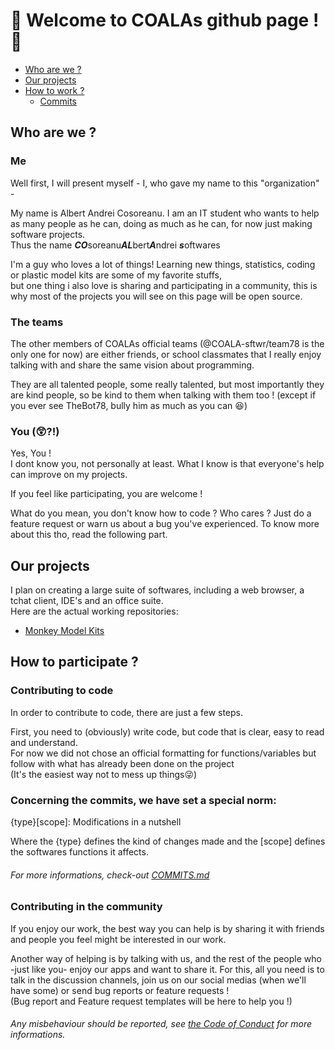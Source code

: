 # 👋 Welcome to COALAs github page ! 👋

* [Who are we ?](https://github.com/COALA-sftwr#who-are-we-)
* [Our projects](https://github.com/COALA-sftwr#our-projects)
* [How to work ?](https://github.com/COALA-sftwr#how-to-participate-)
  - [Commits](https://github.com/COALA-sftwr#contributing-to-code)


## Who are we ?
### Me
Well first, I will present myself - I, who gave my name to this "organization" -

My name is Albert Andrei Cosoreanu. I am an IT student who wants to help as many people as he can, doing as much as he can, for now just making software projects.  
Thus the name ***CO***soreanu***AL***bert***A***ndrei ***s***oftwares

I'm a guy who loves a lot of things! Learning new things, statistics, coding or plastic model kits are some of my favorite stuffs,  
but one thing i also love is sharing and participating in a community, this is why most of the projects you will see on this page will be open source.

### The teams

The other members of COALAs official teams (@COALA-sftwr/team78 is the only one for now) are either friends, or school classmates that I really enjoy talking with and share the same vision about programming.

They are all talented people, some really talented, but most importantly they are kind people, so be kind to them when talking with them too ! (except if you ever see TheBot78, bully him as much as you can 😆)

### You (😲?!)

Yes, You !  
I dont know you, not personally at least. 
What I know is that everyone's help can improve on my projects.

If you feel like participating, you are welcome !

What do you mean, you don't know how to code ? Who cares ? Just do a feature request or warn us about a bug you've experienced. 
To know more about this tho, read the following part.

## Our projects

I plan on creating a large suite of softwares, including a web browser, a tchat client, IDE's and an office suite.    
Here are the actual working repositories:
- [Monkey Model Kits](https://github.com/COALA-sftwr/monkey-model-kit)

## How to participate ?
### Contributing to code

In order to contribute to code, there are just a few steps.

First, you need to (obviously) write code, but code that is clear, easy to read and understand.  
For now we did not chose an official formatting for functions/variables but follow with what has already been done on the project  
(It's the easiest way not to mess up things😜)

### Concerning the commits, we have set a special norm:

{type}[scope]: Modifications in a nutshell

Where the {type} defines the kind of changes made and the [scope] defines the softwares functions it affects.

###### For more informations, check-out [COMMITS.md](https://github.com/COALA-sftwr/.github/blob/main/profile/COMMITS.md) 

### Contributing in the community

If you enjoy our work, the best way you can help is by sharing it with friends and people you feel might be interested in our work.

Another way of helping is by talking with us, and the rest of the people who -just like you- enjoy our apps and want to share it. 
For this, all you need is to talk in the discussion channels, join us on our social medias (when we'll have some) or send bug reports or feature requests !  
(Bug report and Feature request templates will be here to help you !)

###### Any misbehaviour should be reported, see [the Code of Conduct](https://github.com/COALA-sftwr/.github/blob/main/profile/CODE_OF_CONDUCT.md) for more informations.
<!--

**Here are some ideas to get you started:**

🙋‍♀️ A short introduction - what is your organization all about?
🌈 Contribution guidelines - how can the community get involved?
👩‍💻 Useful resources - where can the community find your docs? Is there anything else the community should know?
🍿 Fun facts - what does your team eat for breakfast?
🧙 Remember, you can do mighty things with the power of [Markdown](https://docs.github.com/github/writing-on-github/getting-started-with-writing-and-formatting-on-github/basic-writing-and-formatting-syntax)
-->
